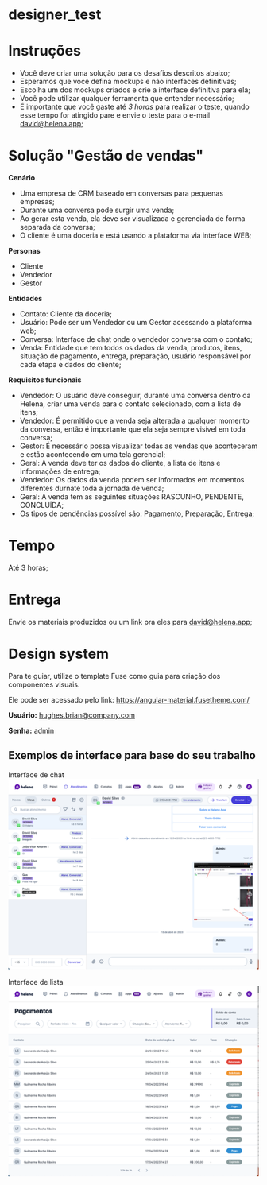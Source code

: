 # designer_test

# Instruções
- Você deve criar uma solução para os desafios descritos abaixo;
- Esperamos que você defina mockups e não interfaces definitivas;
- Escolha um dos mockups criados e crie a interface definitiva para ela;
- Você pode utilizar qualquer ferramenta que entender necessário;
- É importante que você gaste até *3 horas* para realizar o teste, quando esse tempo for atingido pare e envie o teste para o e-mail david@helena.app;

# Solução "Gestão de vendas"

**Cenário**
- Uma empresa de CRM baseado em conversas para pequenas empresas;
- Durante uma conversa pode surgir uma venda;
- Ao gerar esta venda, ela deve ser visualizada e gerenciada de forma separada da conversa;
- O cliente é uma doceria e está usando a plataforma via interface WEB;

**Personas**
- Cliente
- Vendedor
- Gestor

**Entidades**
- Contato: Cliente da doceria;
- Usuário: Pode ser um Vendedor ou um Gestor acessando a plataforma web;
- Conversa: Interface de chat onde o vendedor conversa com o contato;
- Venda: Entidade que tem todos os dados da venda, produtos, itens, situação de pagamento, entrega, preparação, usuário responsável por cada etapa e dados do cliente;

**Requisitos funcionais**
- Vendedor: O usuário deve conseguir, durante uma conversa dentro da Helena, criar uma venda para o contato selecionado, com a lista de itens;
- Vendedor: É permitido que a venda seja alterada a qualquer momento da conversa, então é importante que ela seja sempre visível em toda conversa;
- Gestor: É necessário possa visualizar todas as vendas que aconteceram e estão acontecendo em uma tela gerencial;
- Geral: A venda deve ter os dados do cliente, a lista de itens e informações de entrega;
- Vendedor: Os dados da venda podem ser informados em momentos diferentes durnate toda a jornada de venda;
- Geral: A venda tem as seguintes situações RASCUNHO, PENDENTE, CONCLUÍDA;
- Os tipos de pendências possível são: Pagamento, Preparação, Entrega;


# Tempo
Até 3 horas;

# Entrega
Envie os materiais produzidos ou um link pra eles para david@helena.app;

# Design system
Para te guiar, utilize o template Fuse como guia para criação dos componentes visuais. 

Ele pode ser acessado pelo link: https://angular-material.fusetheme.com/

**Usuário:** hughes.brian@company.com

**Senha:** admin


## **Exemplos de interface para base do seu trabalho**

Interface de chat
![alt text](chat.png)

Interface de lista
![alt text](lista.png)

